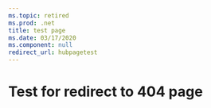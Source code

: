 ```yaml
---
ms.topic: retired
ms.prod: .net
title: test page
ms.date: 03/17/2020
ms.component: null
redirect_url: hubpagetest
---
```

# Test for redirect to 404 page
